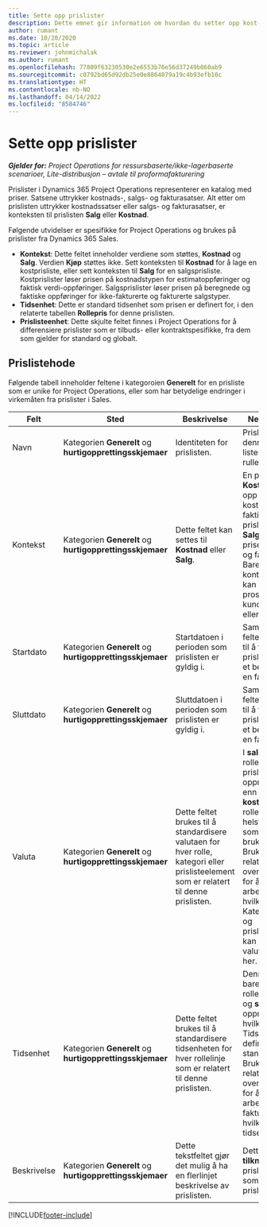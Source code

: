 ```yaml
---
title: Sette opp prislister
description: Dette emnet gir information om hvordan du setter opp kost- og salgsprislister.
author: rumant
ms.date: 10/20/2020
ms.topic: article
ms.reviewer: johnmichalak
ms.author: rumant
ms.openlocfilehash: 77809f63230530e2e6553b76e56d37249b060ab9
ms.sourcegitcommit: c0792bd65d92db25e0e8864879a19c4b93efb10c
ms.translationtype: HT
ms.contentlocale: nb-NO
ms.lasthandoff: 04/14/2022
ms.locfileid: "8584746"
---
```

# <a name="set-up-price-lists"></a>Sette opp prislister

_**Gjelder for:** Project Operations for ressursbaserte/ikke-lagerbaserte scenarioer, Lite-distribusjon – avtale til proformafakturering_

Prislister i Dynamics 365 Project Operations representerer en katalog med priser. Satsene uttrykker kostnads-, salgs- og fakturasatser. Alt etter om prislisten uttrykker kostnadssatser eller salgs- og fakturasatser, er konteksten til prislisten **Salg** eller **Kostnad**.

Følgende utvidelser er spesifikke for Project Operations og brukes på prislister fra Dynamics 365 Sales.

- **Kontekst**: Dette feltet inneholder verdiene som støttes, **Kostnad** og **Salg**. Verdien **Kjøp** støttes ikke. Sett konteksten til **Kostnad** for å lage en kostprisliste, eller sett konteksten til **Salg** for en salgsprisliste. Kostprislister løser prisen på kostnadstypen for estimatoppføringer og faktisk verdi-oppføringer. Salgsprislister løser prisen på beregnede og faktiske oppføringer for ikke-fakturerte og fakturerte salgstyper.
- **Tidsenhet**: Dette er standard tidsenhet som prisen er definert for, i den relaterte tabellen **Rollepris** for denne prislisten.
- **Prislisteenhet**: Dette skjulte feltet finnes i Project Operations for å differensiere prislister som er tilbuds- eller kontraktspesifikke, fra dem som gjelder for standard og globalt.

## <a name="price-list-header"></a>Prislistehode

Følgende tabell inneholder feltene i kategoroien **Generelt** for en prisliste som er unike for Project Operations, eller som har betydelige endringer i virkemåten fra prislister i Sales.

| Felt | Sted | Beskrivelse | Nedstrøms påvirkning |
| --- | --- | --- | --- |
| Navn | Kategorien **Generelt** og **hurtigopprettingsskjemaer** | Identiteten for prislisten. | Prislisten vises med denne verdien for alle listesider og alternativer i rullegardinlister.|
| Kontekst | Kategorien **Generelt** og **hurtigopprettingsskjemaer** | Dette feltet kan settes til **Kostnad** eller **Salg**. | En prisliste som er satt til **Kostnad**, brukes til å slå opp prisen på kostnadsestimater og faktiske kostnader. En prisliste som er satt til **Salg**, brukes til å slå opp prisen på salgsestimater og faktiske salgsverdier. Bare prislister som har konteksten angitt til **Salg**, kan knyttes til prosjektprislister for kunder, prosjekttilbud eller kontrakter. |
| Startdato | Kategorien **Generelt** og **hurtigopprettingsskjemaer** | Startdatoen i perioden som prislisten er gyldig i. | Sammen med **Sluttdato**-feltet brukes dette feltet til å finne ut hvilken prisliste som gjelder for et bestemt estimat eller en faktisk linje. |
| Sluttdato | Kategorien **Generelt** og **hurtigopprettingsskjemaer** | Sluttdatoen i perioden som prislisten er gyldig i. | Sammen med **Startdato**-feltet brukes dette feltet til å finne ut hvilken prisliste som gjelder for et bestemt estimat eller en faktisk linje. |
| Valuta | Kategorien **Generelt** og **hurtigopprettingsskjemaer** | Dette feltet brukes til å standardisere valutaen for hver rolle, kategori eller prislisteelement som er relatert til denne prislisten. | I **salgsprislister** kan ikke roller, kategorier eler prislisteelementlinjer opprettes i andre valutaer enn denne valutaen. I **kostprislister** kan du rolleprislinje i hvilken som helst valuta. Valutaen som er definert her, brukes som standard. Brukeroppsettet som er relatert til rollepriser, kan overstyre denne verdien for å aktivere oppsett av arbeidskostsatser for en hvilken som helst valuta. Kategorikostnadssataser og prislisteelementkostnader kan bare konfigureres i valutaen som er definert her. |
| Tidsenhet | Kategorien **Generelt** og **hurtigopprettingsskjemaer** | Dette feltet brukes til å standardisere tidsenheten for hver rollelinje som er relatert til denne prislisten. | Denne feltverdien brukes bare på det relaterte rolleprisoppsettet. I **kost-** og **salgsprislister** kan du opprette en rolleprislinje i hvilken som tidsenhet. Tidsenheten som er definert her, brukes som standard. Brukeroppsettet som er relatert til rollepriser, kan overstyre denne verdien for å aktivere oppsett av arbeidskost- og fakturasatser for en hvilken som helst tidsenhet. |
| Beskrivelse | Kategorien **Generelt** og **hurtigopprettingsskjemaer** | Dette tekstfeltet gjør det mulig å ha en flerlinjet beskrivelse av prislisten. | Dette feltet vises i de **tilknyttede** visningene i prislisten i ulike enheter som har relaterte prislister. |


[!INCLUDE[footer-include](../includes/footer-banner.md)]